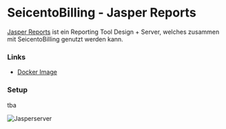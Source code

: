 # SeicentoBilling - Jasper Reports  
[Jasper Reports](https://community.jaspersoft.com/project/jasperreports-server) ist ein Reporting Tool Design + Server, welches zusammen mit SeicentoBilling genutzt werden kann.


### Links
* [Docker Image](https://cloud.docker.com/u/jmurihub/repository/docker/jmurihub/jasperserver)

### Setup
tba

![Jasperserver](https://github.com/xware-gmbh/SeicentoBilling/blob/master/docs/images/Jasper_BillingOverview.PNG "Jasperserver")   
